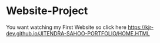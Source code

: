 # Website-Project
You want watching my First Website so click here
https://kjr-dev.github.io/JITENDRA-SAHOO-PORTFOLIO/HOME.HTML

